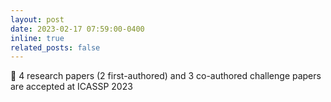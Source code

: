 ```yaml
---
layout: post
date: 2023-02-17 07:59:00-0400
inline: true
related_posts: false
---
```


:scroll: 4 research papers (2 first-authored) and 3 co-authored challenge papers are accepted at ICASSP 2023
